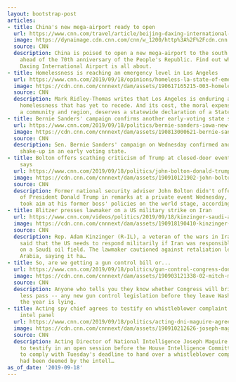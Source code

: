 ```yaml
---
layout: bootstrap-post
articles:
- title: China's new mega-airport ready to open
  url: https://www.cnn.com/travel/article/beijing-daxing-international-airport-opens/index.html
  image: https://dynaimage.cdn.cnn.com/cnn/w_1200/http%3A%2F%2Fcdn.cnn.com%2Fcnnnext%2Fdam%2Fassets%2F190918141650-beijing-daxing-international-airport-aerial-super-tease.jpg
  source: CNN
  description: China is poised to open a new mega-airport to the south of Beijing
    ahead of the 70th anniversary of the People's Republic. Find out what Beijing
    Daxing International Airport is all about.
- title: Homelessness is reaching an emergency level in Los Angeles
  url: https://www.cnn.com/2019/09/18/opinions/homeless-la-state-of-emergency-ridley-thomas/index.html
  image: https://cdn.cnn.com/cnnnext/dam/assets/190617165215-003-homeless-0617-super-tease.jpg
  source: CNN
  description: Mark Ridley-Thomas writes that Los Angeles is enduring a crisis of
    homelessness that has yet to recede. And its cost, the moral expense to us as
    a community and region, deserves a statewide declaration of a State of Emergency.
- title: Bernie Sanders' campaign confirms another early-voting state staff shake-up
  url: https://www.cnn.com/2019/09/18/politics/bernie-sanders-iowa-new-hampshire-staff-changes/index.html
  image: https://cdn.cnn.com/cnnnext/dam/assets/190813000621-bernie-sanders-iowa-0811-super-tease.jpg
  source: CNN
  description: Sen. Bernie Sanders' campaign on Wednesday confirmed another staff
    shake-up in an early voting state.
- title: Bolton offers scathing criticism of Trump at closed-door event, attendee
    says
  url: https://www.cnn.com/2019/09/18/politics/john-bolton-donald-trump-event/index.html
  image: https://cdn.cnn.com/cnnnext/dam/assets/190910121902-john-bolton-fired-super-tease.jpg
  source: CNN
  description: Former national security adviser John Bolton didn't offer any praise
    of President Donald Trump in remarks at a private event Wednesday, but instead
    took aim at his former boss' policies on the world stage, according to an attendee.
- title: Blitzer presses lawmaker on a US military strike on Iran
  url: https://www.cnn.com/videos/politics/2019/09/18/kinzinger-saudi-arabia-attack-oil-tsr-vpx.cnn
  image: https://cdn.cnn.com/cnnnext/dam/assets/190918190410-kinzinger-sit-room-super-tease.jpg
  source: CNN
  description: Rep. Adam Kinzinger (R-IL), a veteran of the wars in Iraq and Afghanistan,
    said that the US needs to respond militarily if Iran was responsible for the attacks
    on a Saudi oil field. The lawmaker cautioned against retaliation lead by Saudi
    Arabia, saying it ha…
- title: So, are we getting a gun control bill or...
  url: https://www.cnn.com/2019/09/18/politics/gun-control-congress-donald-trump/index.html
  image: https://cdn.cnn.com/cnnnext/dam/assets/190903121338-02-mitch-mcconnell-july-2019-super-tease.jpg
  source: CNN
  description: Anyone who tells you they know whether Congress will bring up -- much
    less pass -- any new gun control legislation before they leave Washington for
    the year is lying.
- title: Acting spy chief agrees to testify on whistleblower complaint before House
    intel panel
  url: https://www.cnn.com/2019/09/18/politics/acting-dni-maguire-agrees-testify-house-intel/index.html
  image: https://cdn.cnn.com/cnnnext/dam/assets/190910212626-joseph-maguire-file-super-tease.jpg
  source: CNN
  description: Acting Director of National Intelligence Joseph Maguire has agreed
    to testify in an open session before the House Intelligence Committee after refusing
    to comply with Tuesday's deadline to hand over a whistleblower complaint that
    had been deemed by the intell…
as_of_date: '2019-09-18'
---
```


